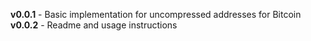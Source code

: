 **v0.0.1** - Basic implementation for uncompressed addresses for Bitcoin
**v0.0.2** - Readme and usage instructions
